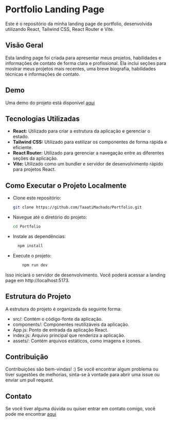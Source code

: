 # Portfolio Landing Page
Este é o repositório da minha landing page de portfolio, desenvolvida utilizando React, Tailwind CSS, React Router e Vite.

## Visão Geral
Esta landing page foi criada para apresentar meus projetos, habilidades e informações de contato de forma clara e profissional. Ela inclui seções para mostrar meus projetos mais recentes, uma breve biografia, habilidades técnicas e informações de contato.

## Demo
Uma demo do projeto está disponível [aqui](https://portfolio-tatimachado.vercel.app/)

## Tecnologias Utilizadas
- **React:** Utilizado para criar a estrutura da aplicação e gerenciar o estado.
- **Tailwind CSS:** Utilizado para estilizar os componentes de forma rápida e eficiente.
- **React Router:** Utilizado para gerenciar a navegação entre as diferentes seções da aplicação.
- **Vite:** Utilizado como um bundler e servidor de desenvolvimento rápido para projetos React.

## Como Executar o Projeto Localmente
- Clone este repositório:
   ```bash
   git clone https://github.com/TaaatiMachado/Portfolio.git
   ```

- Navegue até o diretório do projeto:
  ```bash
  cd Portfolio
  ```

- Instale as dependências:
  ```bash
    npm install
  ```

- Execute o projeto:
  ```bash
      npm run dev
  ```

Isso iniciará o servidor de desenvolvimento. Você poderá acessar a landing page em http://localhost:5173.

## Estrutura do Projeto
A estrutura do projeto é organizada da seguinte forma:

   - src/: Contém o código-fonte da aplicação.
   - components/: Componentes reutilizáveis da aplicação.
   - App.js: Ponto de entrada da aplicação React.
   - index.js: Arquivo principal que renderiza a aplicação.
   - assets/: Contém arquivos estáticos, como imagens e ícones.

## Contribuição
Contribuições são bem-vindas! :) Se você encontrar algum problema ou tiver sugestões de melhorias, sinta-se à vontade para abrir uma issue ou enviar um pull request.

## Contato
Se você tiver alguma dúvida ou quiser entrar em contato comigo, você pode me encontrar [aqui](mailto:taaatimachado@gmail.com)
